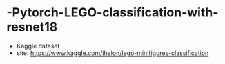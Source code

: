 # -Pytorch-LEGO-classification-with-resnet18  
* Kaggle dataset
* site: https://www.kaggle.com/ihelon/lego-minifigures-classification

